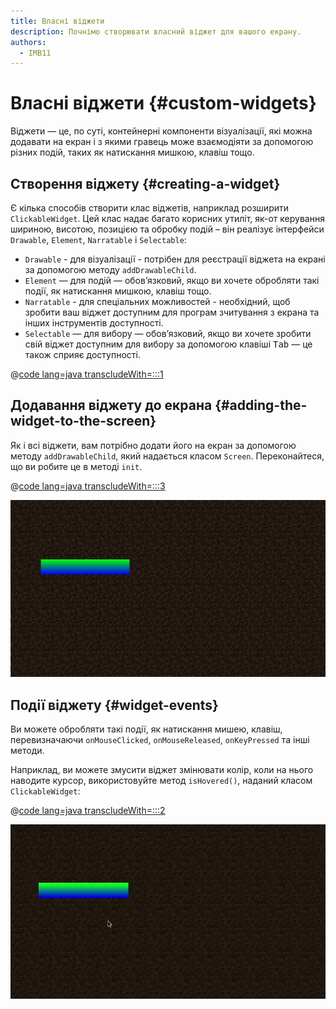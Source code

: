 ```yaml
---
title: Власні віджети
description: Почнімо створювати власний віджет для вашого екрану.
authors:
  - IMB11
---
```


# Власні віджети {#custom-widgets}

Віджети — це, по суті, контейнерні компоненти візуалізації, які можна додавати на екран і з якими гравець може взаємодіяти за допомогою різних подій, таких як натискання мишкою, клавіш тощо.

## Створення віджету {#creating-a-widget}

Є кілька способів створити клас віджетів, наприклад розширити `ClickableWidget`. Цей клас надає багато корисних утиліт, як-от керування шириною, висотою, позицією та обробку подій – він реалізує інтерфейси `Drawable`, `Element`, `Narratable` і `Selectable`:

- `Drawable` - для візуалізації - потрібен для реєстрації віджета на екрані за допомогою методу `addDrawableChild`.
- `Element` — для подій — обов’язковий, якщо ви хочете обробляти такі події, як натискання мишкою, клавіш тощо.
- `Narratable` - для спеціальних можливостей - необхідний, щоб зробити ваш віджет доступним для програм зчитування з екрана та інших інструментів доступності.
- `Selectable` — для вибору — обов’язковий, якщо ви хочете зробити свій віджет доступним для вибору за допомогою клавіші <kbd>Tab</kbd> — це також сприяє доступності.

@[code lang=java transcludeWith=:::1](@/reference/latest/src/client/java/com/example/docs/rendering/screens/CustomWidget.java)

## Додавання віджету до екрана {#adding-the-widget-to-the-screen}

Як і всі віджети, вам потрібно додати його на екран за допомогою методу `addDrawableChild`, який надається класом `Screen`. Переконайтеся, що ви робите це в методі `init`.

@[code lang=java transcludeWith=:::3](@/reference/latest/src/client/java/com/example/docs/rendering/screens/CustomScreen.java)

![Власний віджет на екрані](/assets/develop/rendering/gui/custom-widget-example.png)

## Події віджету {#widget-events}

Ви можете обробляти такі події, як натискання мишею, клавіш, перевизначаючи `onMouseClicked`, `onMouseReleased`, `onKeyPressed` та інші методи.

Наприклад, ви можете змусити віджет змінювати колір, коли на нього наводите курсор, використовуйте метод `isHovered()`, наданий класом `ClickableWidget`:

@[code lang=java transcludeWith=:::2](@/reference/latest/src/client/java/com/example/docs/rendering/screens/CustomWidget.java)

![Приклад наведення](/assets/develop/rendering/gui/custom-widget-events.webp)
